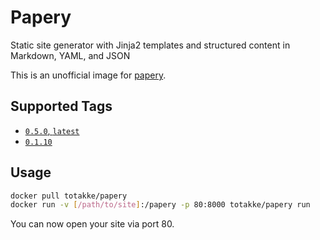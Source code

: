 # Papery

Static site generator with Jinja2 templates and structured content in Markdown,
YAML, and JSON

This is an unofficial image for [papery](https://github.com/withletters/papery).

## Supported Tags

- [`0.5.0`, `latest`](0.5/Dockerfile)
- [`0.1.10`](0.1/Dockerfile)

## Usage

```sh
docker pull totakke/papery
docker run -v [/path/to/site]:/papery -p 80:8000 totakke/papery run
```

You can now open your site via port 80.
